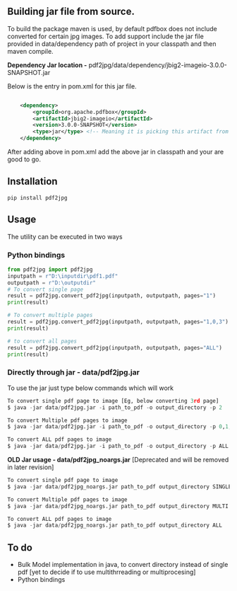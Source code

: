 
## Building jar file from source.

To build the package maven is used, by default pdfbox does not include converted for certain jpg images.
To add support include the jar file provided in data/dependency path of project in your classpath and then maven compile.

**Dependency Jar location -** pdf2jpg/data/dependency/jbig2-imageio-3.0.0-SNAPSHOT.jar

Below is the entry in pom.xml for this jar file.

```xml

	<dependency> 
	    <groupId>org.apache.pdfbox</groupId>
	    <artifactId>jbig2-imageio</artifactId>
	    <version>3.0.0-SNAPSHOT</version>
	    <type>jar</type> <!-- Meaning it is picking this artifact from a jar file, add this jar to classpath-->
	</dependency>
```

After adding above in pom.xml add the above jar in classpath and your are good to go.

## Installation

`pip install pdf2jpg`

## Usage 
The utility can be executed in two ways

### Python bindings

```python
from pdf2jpg import pdf2jpg
inputpath = r"D:\inputdir\pdf1.pdf"
outputpath = r"D:\outputdir"
# To convert single page
result = pdf2jpg.convert_pdf2jpg(inputpath, outputpath, pages="1")
print(result)

# To convert multiple pages
result = pdf2jpg.convert_pdf2jpg(inputpath, outputpath, pages="1,0,3")
print(result)

# to convert all pages
result = pdf2jpg.convert_pdf2jpg(inputpath, outputpath, pages="ALL")
print(result)
```

### Directly through jar - data/pdf2jpg.jar
To use the jar just type below commands which will work

```Python
To convert single pdf page to image [Eg, below converting 3rd page]
$ java -jar data/pdf2jpg.jar -i path_to_pdf -o output_directory -p 2

To convert Multiple pdf pages to image 
$ java -jar data/pdf2jpg.jar -i path_to_pdf -o output_directory -p 0,1,2,3

To convert ALL pdf pages to image
$ java -jar data/pdf2jpg.jar -i path_to_pdf -o output_directory -p ALL
```

**OLD Jar usage - data/pdf2jpg_noargs.jar**  [Deprecated and will be removed in later revision]

```Python
To convert single pdf page to image
$ java -jar data/pdf2jpg_noargs.jar path_to_pdf output_directory SINGLE 1`

To convert Multiple pdf pages to image
$ java -jar data/pdf2jpg_noargs.jar path_to_pdf output_directory MULTI 1,2,4`

To convert ALL pdf pages to image
$ java -jar data/pdf2jpg_noargs.jar path_to_pdf output_directory ALL
```


## To do
* Bulk Model implementation in java, to convert directory instead of single pdf [yet to decide if to use multithrreading or multiprocesing]
* Python bindings

